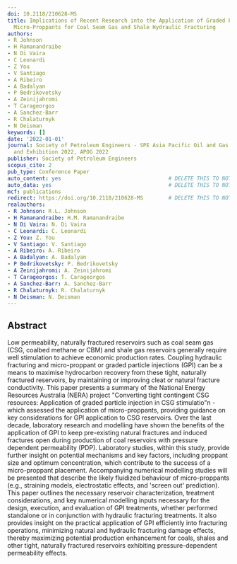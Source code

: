 ```yaml
---
doi: 10.2118/210628-MS
title: Implications of Recent Research into the Application of Graded Particles or
  Micro-Proppants for Coal Seam Gas and Shale Hydraulic Fracturing
authors:
- R Johnson
- H Ramanandraibe
- N Di Vaira
- C Leonardi
- Z You
- V Santiago
- A Ribeiro
- A Badalyan
- P Bedrikovetsky
- A Zeinijahromi
- T Carageorgos
- A Sanchez-Barr
- R Chalaturnyk
- N Deisman
keywords: []
date: '2022-01-01'
journal: Society of Petroleum Engineers - SPE Asia Pacific Oil and Gas Conference
  and Exhibition 2022, APOG 2022
publisher: Society of Petroleum Engineers
scopus_cite: 2
pub_type: Conference Paper
auto_content: yes                                  # DELETE THIS TO NOT AUTO GENERATE CONTENT
auto_data: yes                                     # DELETE THIS TO NOT AUTO GENERATE METADATA
mcf: publications
redirect: https://doi.org/10.2118/210628-MS        # DELETE THIS TO NOT REDIRECT
realauthors:
- R Johnson: R.L. Johnson
- H Ramanandraibe: H.M. Ramanandraibe
- N Di Vaira: N. Di Vaira
- C Leonardi: C. Leonardi
- Z You: Z. You
- V Santiago: V. Santiago
- A Ribeiro: A. Ribeiro
- A Badalyan: A. Badalyan
- P Bedrikovetsky: P. Bedrikovetsky
- A Zeinijahromi: A. Zeinijahromi
- T Carageorgos: T. Carageorgos
- A Sanchez-Barr: A. Sanchez-Barr
- R Chalaturnyk: R. Chalaturnyk
- N Deisman: N. Deisman
---
```



## Abstract
Low permeability, naturally fractured reservoirs such as coal seam gas (CSG, coalbed methane or CBM) and shale gas reservoirs generally require well stimulation to achieve economic production rates. Coupling hydraulic fracturing and micro-proppant or graded particle injections (GPI) can be a means to maximise hydrocarbon recovery from these tight, naturally fractured reservoirs, by maintaining or improving cleat or natural fracture conductivity. This paper presents a summary of the National Energy Resources Australia (NERA) project "Converting tight contingent CSG resources: Application of graded particle injection in CSG stimulatio"n - which assessed the application of micro-proppants, providing guidance on key considerations for GPI application to CSG reservoirs. Over the last decade, laboratory research and modelling have shown the benefits of the application of GPI to keep pre-existing natural fractures and induced fractures open during production of coal reservoirs with pressure dependent permeability (PDP). Laboratory studies, within this study, provide further insight on potential mechanisms and key factors, including proppant size and optimum concentration, which contribute to the success of a micro-proppant placement. Accompanying numerical modelling studies will be presented that describe the likely fluidized behaviour of micro-proppants (e.g., straining models, electrostatic effects, and 'screen out' prediction). This paper outlines the necessary reservoir characterization, treatment considerations, and key numerical modelling inputs necessary for the design, execution, and evaluation of GPI treatments, whether performed standalone or in conjunction with hydraulic fracturing treatments. It also provides insight on the practical application of GPI efficiently into fracturing operations, minimizing natural and hydraulic fracturing damage effects, thereby maximizing potential production enhancement for coals, shales and other tight, naturally fractured reservoirs exhibiting pressure-dependent permeability effects.
